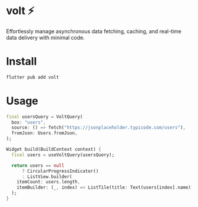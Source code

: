 # volt ⚡️

Effortlessly manage asynchronous data fetching, caching, and real-time data delivery with minimal code.

# Install

```bash
flutter pub add volt
```

# Usage

```dart
final usersQuery = VoltQuery(
  box: "users",
  source: () => fetch("https://jsonplaceholder.typicode.com/users"),
  fromJson: Users.fromJson,
);

Widget build(BuildContext context) {
  final users = useVoltQuery(usersQuery);

  return users == null
      ? CircularProgressIndicator()
      : ListView.builder(
    itemCount: users.length,
    itemBuilder: (_, index) => ListTile(title: Text(users[index].name)),
  );
}
```